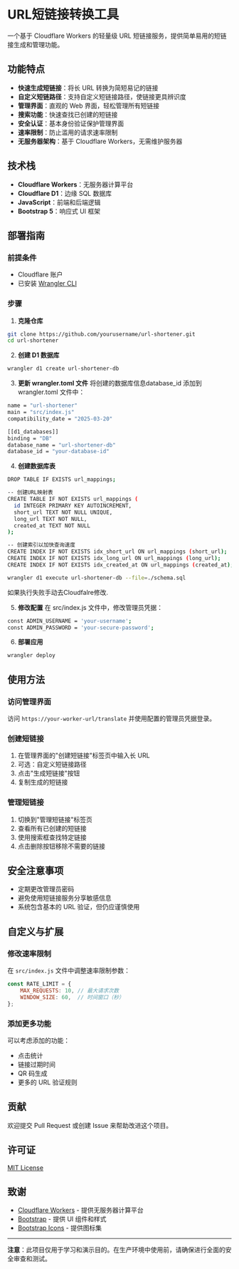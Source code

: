 # URL短链接转换工具

一个基于 Cloudflare Workers 的轻量级 URL 短链接服务，提供简单易用的短链接生成和管理功能。

## 功能特点

- **快速生成短链接**：将长 URL 转换为简短易记的链接
- **自定义短链路径**：支持自定义短链接路径，使链接更具辨识度
- **管理界面**：直观的 Web 界面，轻松管理所有短链接
- **搜索功能**：快速查找已创建的短链接
- **安全认证**：基本身份验证保护管理界面
- **速率限制**：防止滥用的请求速率限制
- **无服务器架构**：基于 Cloudflare Workers，无需维护服务器

## 技术栈

- **Cloudflare Workers**：无服务器计算平台
- **Cloudflare D1**：边缘 SQL 数据库
- **JavaScript**：前端和后端逻辑
- **Bootstrap 5**：响应式 UI 框架

## 部署指南

### 前提条件

- Cloudflare 账户
- 已安装 [Wrangler CLI](https://developers.cloudflare.com/workers/wrangler/install-and-update/)

### 步骤

1. **克隆仓库**

```bash
git clone https://github.com/yourusername/url-shortener.git
cd url-shortener
```

2. **创建 D1 数据库**
```bash
wrangler d1 create url-shortener-db
```

3. **更新 wrangler.toml 文件**
将创建的数据库信息database_id 添加到 wrangler.toml 文件中：
```bash
name = "url-shortener"
main = "src/index.js"
compatibility_date = "2025-03-20"

[[d1_databases]]
binding = "DB"
database_name = "url-shortener-db"
database_id = "your-database-id"

```
4. **创建数据库表**
```bash
DROP TABLE IF EXISTS url_mappings;

-- 创建URL映射表
CREATE TABLE IF NOT EXISTS url_mappings (
  id INTEGER PRIMARY KEY AUTOINCREMENT,
  short_url TEXT NOT NULL UNIQUE,
  long_url TEXT NOT NULL,
  created_at TEXT NOT NULL
);

-- 创建索引以加快查询速度
CREATE INDEX IF NOT EXISTS idx_short_url ON url_mappings (short_url);
CREATE INDEX IF NOT EXISTS idx_long_url ON url_mappings (long_url);
CREATE INDEX IF NOT EXISTS idx_created_at ON url_mappings (created_at);

```

```bash
wrangler d1 execute url-shortener-db --file=./schema.sql

```
如果执行失败手动去Cloudfalre修改.

5. **修改配置**
在 src/index.js 文件中，修改管理员凭据：
```bash
const ADMIN_USERNAME = 'your-username';
const ADMIN_PASSWORD = 'your-secure-password';

```
6. **部署应用**
```bash
wrangler deploy
```
## 使用方法

### 访问管理界面

访问 `https://your-worker-url/translate` 并使用配置的管理员凭据登录。

### 创建短链接

1. 在管理界面的"创建短链接"标签页中输入长 URL
2. 可选：自定义短链接路径
3. 点击"生成短链接"按钮
4. 复制生成的短链接

### 管理短链接

1. 切换到"管理短链接"标签页
2. 查看所有已创建的短链接
3. 使用搜索框查找特定链接
4. 点击删除按钮移除不需要的链接

## 安全注意事项

- 定期更改管理员密码
- 避免使用短链接服务分享敏感信息
- 系统包含基本的 URL 验证，但仍应谨慎使用

## 自定义与扩展

### 修改速率限制

在 `src/index.js` 文件中调整速率限制参数：

```javascript
const RATE_LIMIT = {
    MAX_REQUESTS: 10, // 最大请求次数
    WINDOW_SIZE: 60,  // 时间窗口（秒）
};
```
### 添加更多功能

可以考虑添加的功能：
- 点击统计
- 链接过期时间
- QR 码生成
- 更多的 URL 验证规则

## 贡献

欢迎提交 Pull Request 或创建 Issue 来帮助改进这个项目。

## 许可证

[MIT License](LICENSE)

## 致谢

- [Cloudflare Workers](https://workers.cloudflare.com/) - 提供无服务器计算平台
- [Bootstrap](https://getbootstrap.com/) - 提供 UI 组件和样式
- [Bootstrap Icons](https://icons.getbootstrap.com/) - 提供图标集

---

**注意**：此项目仅用于学习和演示目的。在生产环境中使用前，请确保进行全面的安全审查和测试。

